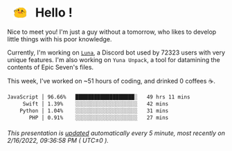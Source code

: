 <h1>   <img src="./spoink.gif" style="vertical-align:middle;" width="30px">   Hello ! </h1>

Nice to meet you! I'm just a guy without a tomorrow, who likes to develop little things with his poor knowledge.

Currently, I'm working on <a href='https://github.com/Asgarrrr/Luna'>`Luna`</a>, a Discord bot used by 72323 users with very unique features. I'm also working on `Yuna Unpack`, a tool for datamining the contents of Epic Seven's files.

This week, I've worked on ~51 hours of coding, and drinked 0 coffees ☕.

```
JavaScript │ 96.66%   ███████████████████░   49 hrs 11 mins
     Swift │ 1.39%    ░░░░░░░░░░░░░░░░░░░░   42 mins
    Python │ 1.04%    ░░░░░░░░░░░░░░░░░░░░   31 mins
       PHP │ 0.91%    ░░░░░░░░░░░░░░░░░░░░   27 mins
```

###### This presentation is [updated](https://github.com/Asgarrrr) automatically every 5 minute, most recently on 2/16/2022, 09:36:58 PM ( UTC±0 ).